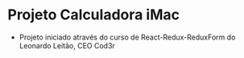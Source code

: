 # Projeto Calculadora iMac

 - Projeto iniciado através do curso de React-Redux-ReduxForm do Leonardo Leitão, CEO Cod3r
